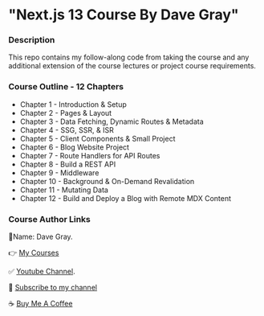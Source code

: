 # "Next.js 13 Course By Dave Gray"

### Description

This repo contains my follow-along code from taking the course and any additional extension of the course lectures or project course requirements.

### Course Outline - 12 Chapters

- Chapter 1 - Introduction & Setup
- Chapter 2 - Pages & Layout
- Chapter 3 - Data Fetching, Dynamic Routes & Metadata
- Chapter 4 - SSG, SSR, & ISR
- Chapter 5 - Client Components & Small Project
- Chapter 6 - Blog Website Project
- Chapter 7 - Route Handlers for API Routes
- Chapter 8 - Build a REST API
- Chapter 9 - Middleware
- Chapter 10 - Background & On-Demand Revalidation
- Chapter 11 - Mutating Data
- Chapter 12 - Build and Deploy a Blog with Remote MDX Content

### Course Author Links

👋Name: Dave Gray.

👉 [My Courses](https://courses.davegray.codes/)

✅ [Youtube Channel](https://www.youtube.com/DaveGrayTeachesCode).

🚩 [Subscribe to my channel](https://bit.ly/3nGHmNn)

☕ [Buy Me A Coffee](https://buymeacoffee.com/DaveGray)
